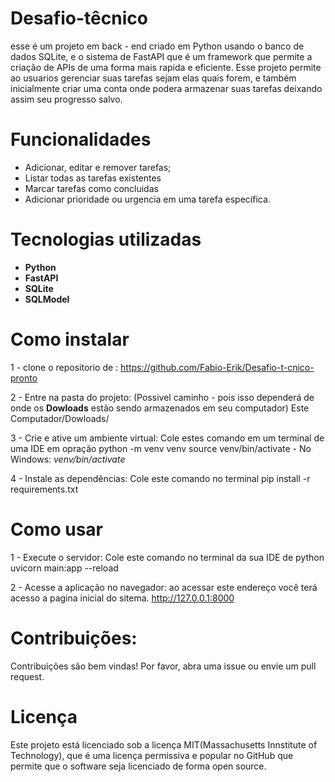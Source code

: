 # Desafio-têcnico
esse é um projeto em back - end criado em Python usando o banco de dados SQLite, e o sistema de FastAPI que é um framework que permite a criação de APIs de uma forma mais rapida e eficiente. Esse projeto permite ao usuarios gerenciar suas tarefas sejam elas quais forem, e também inicialmente criar uma conta onde podera armazenar suas tarefas deixando assim seu progresso salvo.

# Funcionalidades
- Adicionar, editar e remover tarefas;
- Listar todas as tarefas existentes
- Marcar tarefas como concluidas
- Adicionar prioridade ou urgencia em uma tarefa especifica.

 # Tecnologias utilizadas
- **Python**
- **FastAPI**
- **SQLite**
- **SQLModel** 

# Como instalar

1 - clone o repositorio de :
 https://github.com/Fabio-Erik/Desafio-t-cnico-pronto

2 - Entre na pasta do projeto:
(Possivel caminho - pois isso dependerá de onde os **Dowloads** estão sendo armazenados em seu computador)
Este Computador/Dowloads/

3 - Crie e ative um ambiente virtual:
Cole estes comando em um terminal de uma IDE em opração
python -m venv venv
source venv/bin/activate - No Windows: *venv/bin/activate*

4 - Instale as dependências:
Cole este comando no terminal
pip install -r requirements.txt

# Como usar
1 - Execute o servidor:
Cole este comando no terminal da sua IDE de python
uvicorn main:app --reload

2 - Acesse a aplicação no navegador:
ao acessar este endereço você terá acesso a pagina inicial do sitema.
http://127.0.0.1:8000

# Contribuições:
Contribuições são bem vindas! Por favor, abra uma issue ou envie um pull request.

# Licença
Este projeto está licenciado sob a licença MIT(Massachusetts Innstitute of Technology), que é uma  licença permissiva e popular no GitHub que permite que o software seja licenciado de forma open source.
